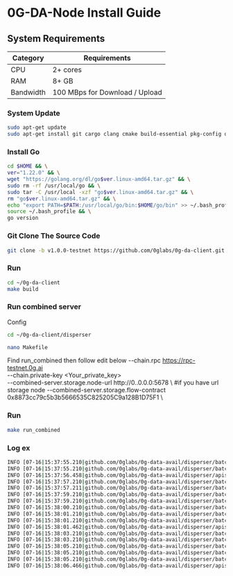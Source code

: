# 0G-DA-Node Install Guide

## System Requirements
| Category | Requirements |
| ------------ | ------------ |
| CPU | 2+ cores |
| RAM | 8+ GB |
| Bandwidth | 100 MBps for Download / Upload |

### System Update
```bash
sudo apt-get update
sudo apt-get install git cargo clang cmake build-essential pkg-config openssl libssl-dev protobuf-compiler
```
### Install Go
```bash
cd $HOME && \
ver="1.22.0" && \
wget "https://golang.org/dl/go$ver.linux-amd64.tar.gz" && \
sudo rm -rf /usr/local/go && \
sudo tar -C /usr/local -xzf "go$ver.linux-amd64.tar.gz" && \
rm "go$ver.linux-amd64.tar.gz" && \
echo "export PATH=$PATH:/usr/local/go/bin:$HOME/go/bin" >> ~/.bash_profile && \
source ~/.bash_profile && \
go version
```
### Git Clone The Source Code
```bash
git clone -b v1.0.0-testnet https://github.com/0glabs/0g-da-client.git
```
### Run
```bash
cd ~/0g-da-client
make build
```

### Run combined server

<change input>
Config <run_combined> 

```bash
cd ~/0g-da-client/disperser
```
```bash
nano Makefile
```
Find run_combined then follow edit below
--chain.rpc https://rpc-testnet.0g.ai \
--chain.private-key <Your_private_key> \
--combined-server.storage.node-url http://0..0.0.0:5678 \ #if you have url storage node
--combined-server.storage.flow-contract 0x8873cc79c5b3b5666535C825205C9a128B1D75F1 \

### Run
```bash
make run_combined
```
 
### Log ex
```bash
INFO [07-16|15:37:55.210|github.com/0glabs/0g-data-avail/disperser/batcher/encoding_streamer.go:155] [encodingstreamer] requesting processing blobs.. caller=encoding_streamer.go:155
INFO [07-16|15:37:55.210|github.com/0glabs/0g-data-avail/disperser/batcher/encoding_streamer.go:170] [encodingstreamer] no new metadatas to encode caller=encoding_streamer.go:170
INFO [07-16|15:37:56.458|github.com/0glabs/0g-data-avail/disperser/apiserver/server.go:414]          [apiserver] latest finalized block number updated number=278,402 caller=server.go:414
INFO [07-16|15:37:57.210|github.com/0glabs/0g-data-avail/disperser/batcher/encoding_streamer.go:155] [encodingstreamer] requesting processing blobs.. caller=encoding_streamer.go:155
INFO [07-16|15:37:57.211|github.com/0glabs/0g-data-avail/disperser/batcher/encoding_streamer.go:170] [encodingstreamer] no new metadatas to encode caller=encoding_streamer.go:170
INFO [07-16|15:37:59.210|github.com/0glabs/0g-data-avail/disperser/batcher/encoding_streamer.go:155] [encodingstreamer] requesting processing blobs.. caller=encoding_streamer.go:155
INFO [07-16|15:37:59.210|github.com/0glabs/0g-data-avail/disperser/batcher/encoding_streamer.go:170] [encodingstreamer] no new metadatas to encode caller=encoding_streamer.go:170
INFO [07-16|15:38:00.210|github.com/0glabs/0g-data-avail/disperser/batcher/batcher.go:193]           [batcher] Creating batch                 ts=2024-07-16T15:38:00+0000 caller=batcher.go:193
INFO [07-16|15:38:01.210|github.com/0glabs/0g-data-avail/disperser/batcher/encoding_streamer.go:155] [encodingstreamer] requesting processing blobs.. caller=encoding_streamer.go:155
INFO [07-16|15:38:01.210|github.com/0glabs/0g-data-avail/disperser/batcher/encoding_streamer.go:170] [encodingstreamer] no new metadatas to encode caller=encoding_streamer.go:170
INFO [07-16|15:38:01.462|github.com/0glabs/0g-data-avail/disperser/apiserver/server.go:414]          [apiserver] latest finalized block number updated number=278,403 caller=server.go:414
INFO [07-16|15:38:03.210|github.com/0glabs/0g-data-avail/disperser/batcher/encoding_streamer.go:155] [encodingstreamer] requesting processing blobs.. caller=encoding_streamer.go:155
INFO [07-16|15:38:03.210|github.com/0glabs/0g-data-avail/disperser/batcher/encoding_streamer.go:170] [encodingstreamer] no new metadatas to encode caller=encoding_streamer.go:170
INFO [07-16|15:38:05.210|github.com/0glabs/0g-data-avail/disperser/batcher/batcher.go:193]           [batcher] Creating batch                 ts=2024-07-16T15:38:05+0000 caller=batcher.go:193
INFO [07-16|15:38:05.210|github.com/0glabs/0g-data-avail/disperser/batcher/encoding_streamer.go:155] [encodingstreamer] requesting processing blobs.. caller=encoding_streamer.go:155
INFO [07-16|15:38:05.210|github.com/0glabs/0g-data-avail/disperser/batcher/encoding_streamer.go:170] [encodingstreamer] no new metadatas to encode caller=encoding_streamer.go:170
INFO [07-16|15:38:06.466|github.com/0glabs/0g-data-avail/disperser/apiserver/server.go:414]          [apiserver] latest finalized block number updated number=278,403 caller=server.go:414
```

```

 
